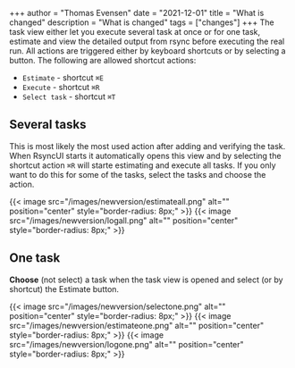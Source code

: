 +++
author = "Thomas Evensen"
date = "2021-12-01"
title =  "What is changed"
description = "What is changed"
tags = ["changes"]
+++
The task view either let you execute several task at once or for one task, estimate and view the detailed output from rsync before executing the real run. All actions are triggered either by keyboard shortcuts or by selecting a button. The following are allowed shortcut actions:

- `Estimate` - shortcut `⌘E`
- `Execute` - shortcut `⌘R`
- `Select task` - shortcut `⌘T`

## Several tasks

This is most likely the most used action after adding and verifying the task. When RsyncUI starts it automatically opens this view and by selecting the shortcut action `⌘R` will starte estimating and execute all tasks. If you only want to do this for some of the tasks, select the tasks and choose the action.

{{< image src="/images/newversion/estimateall.png" alt="" position="center" style="border-radius: 8px;" >}}
{{< image src="/images/newversion/logall.png" alt="" position="center" style="border-radius: 8px;" >}}

## One task

**Choose** (not select) a task when the task view is opened and select (or by shortcut) the Estimate button.

{{< image src="/images/newversion/selectone.png" alt="" position="center" style="border-radius: 8px;" >}}
{{< image src="/images/newversion/estimateone.png" alt="" position="center" style="border-radius: 8px;" >}}
{{< image src="/images/newversion/logone.png" alt="" position="center" style="border-radius: 8px;" >}}
